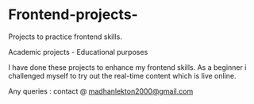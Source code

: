 # Frontend-projects-
Projects to practice frontend skills.

Academic projects - Educational purposes 

I have done these projects to enhance my frontend skills.
As a beginner i challenged myself to try out 
the real-time content which is live online.

Any queries :
contact @ madhanlekton2000@gmail.com

